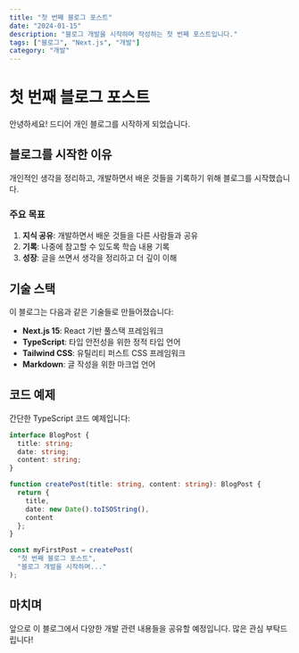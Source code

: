 ```yaml
---
title: "첫 번째 블로그 포스트"
date: "2024-01-15"
description: "블로그 개발을 시작하며 작성하는 첫 번째 포스트입니다."
tags: ["블로그", "Next.js", "개발"]
category: "개발"
---
```


# 첫 번째 블로그 포스트

안녕하세요! 드디어 개인 블로그를 시작하게 되었습니다.

## 블로그를 시작한 이유

개인적인 생각을 정리하고, 개발하면서 배운 것들을 기록하기 위해 블로그를 시작했습니다.

### 주요 목표

1. **지식 공유**: 개발하면서 배운 것들을 다른 사람들과 공유
2. **기록**: 나중에 참고할 수 있도록 학습 내용 기록
3. **성장**: 글을 쓰면서 생각을 정리하고 더 깊이 이해

## 기술 스택

이 블로그는 다음과 같은 기술들로 만들어졌습니다:

- **Next.js 15**: React 기반 풀스택 프레임워크
- **TypeScript**: 타입 안전성을 위한 정적 타입 언어
- **Tailwind CSS**: 유틸리티 퍼스트 CSS 프레임워크
- **Markdown**: 글 작성을 위한 마크업 언어

## 코드 예제

간단한 TypeScript 코드 예제입니다:

```typescript
interface BlogPost {
  title: string;
  date: string;
  content: string;
}

function createPost(title: string, content: string): BlogPost {
  return {
    title,
    date: new Date().toISOString(),
    content
  };
}

const myFirstPost = createPost(
  "첫 번째 블로그 포스트",
  "블로그 개발을 시작하며..."
);
```

## 마치며

앞으로 이 블로그에서 다양한 개발 관련 내용들을 공유할 예정입니다. 많은 관심 부탁드립니다!